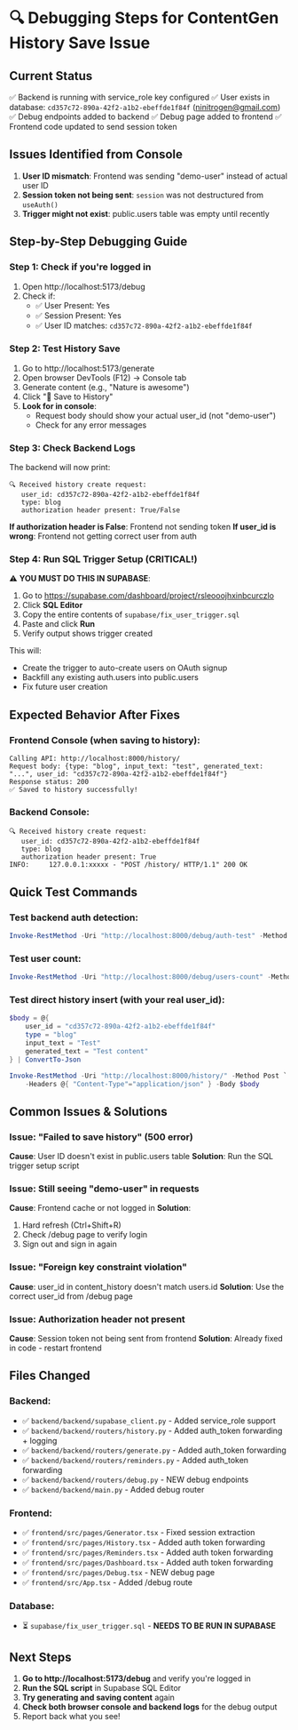 # 🔍 Debugging Steps for ContentGen History Save Issue

## Current Status
✅ Backend is running with service_role key configured
✅ User exists in database: `cd357c72-890a-42f2-a1b2-ebeffde1f84f` (ninitrogen@gmail.com)
✅ Debug endpoints added to backend
✅ Debug page added to frontend
✅ Frontend code updated to send session token

## Issues Identified from Console

1. **User ID mismatch**: Frontend was sending "demo-user" instead of actual user ID
2. **Session token not being sent**: `session` was not destructured from `useAuth()`
3. **Trigger might not exist**: public.users table was empty until recently

## Step-by-Step Debugging Guide

### Step 1: Check if you're logged in
1. Open http://localhost:5173/debug
2. Check if:
   - ✅ User Present: Yes
   - ✅ Session Present: Yes
   - ✅ User ID matches: `cd357c72-890a-42f2-a1b2-ebeffde1f84f`

### Step 2: Test History Save
1. Go to http://localhost:5173/generate
2. Open browser DevTools (F12) → Console tab
3. Generate content (e.g., "Nature is awesome")
4. Click "💾 Save to History"
5. **Look for in console**:
   - Request body should show your actual user_id (not "demo-user")
   - Check for any error messages

### Step 3: Check Backend Logs
The backend will now print:
```
🔍 Received history create request:
   user_id: cd357c72-890a-42f2-a1b2-ebeffde1f84f
   type: blog
   authorization header present: True/False
```

**If authorization header is False**: Frontend not sending token
**If user_id is wrong**: Frontend not getting correct user from auth

### Step 4: Run SQL Trigger Setup (CRITICAL!)
⚠️ **YOU MUST DO THIS IN SUPABASE**:

1. Go to https://supabase.com/dashboard/project/rsleooojhxinbcurczlo
2. Click **SQL Editor**
3. Copy the entire contents of `supabase/fix_user_trigger.sql`
4. Paste and click **Run**
5. Verify output shows trigger created

This will:
- Create the trigger to auto-create users on OAuth signup
- Backfill any existing auth.users into public.users
- Fix future user creation

## Expected Behavior After Fixes

### Frontend Console (when saving to history):
```
Calling API: http://localhost:8000/history/
Request body: {type: "blog", input_text: "test", generated_text: "...", user_id: "cd357c72-890a-42f2-a1b2-ebeffde1f84f"}
Response status: 200
✅ Saved to history successfully!
```

### Backend Console:
```
🔍 Received history create request:
   user_id: cd357c72-890a-42f2-a1b2-ebeffde1f84f
   type: blog
   authorization header present: True
INFO:     127.0.0.1:xxxxx - "POST /history/ HTTP/1.1" 200 OK
```

## Quick Test Commands

### Test backend auth detection:
```powershell
Invoke-RestMethod -Uri "http://localhost:8000/debug/auth-test" -Method Get
```

### Test user count:
```powershell
Invoke-RestMethod -Uri "http://localhost:8000/debug/users-count" -Method Get
```

### Test direct history insert (with your real user_id):
```powershell
$body = @{ 
    user_id = "cd357c72-890a-42f2-a1b2-ebeffde1f84f"
    type = "blog"
    input_text = "Test"
    generated_text = "Test content"
} | ConvertTo-Json

Invoke-RestMethod -Uri "http://localhost:8000/history/" -Method Post `
    -Headers @{ "Content-Type"="application/json" } -Body $body
```

## Common Issues & Solutions

### Issue: "Failed to save history" (500 error)
**Cause**: User ID doesn't exist in public.users table
**Solution**: Run the SQL trigger setup script

### Issue: Still seeing "demo-user" in requests
**Cause**: Frontend cache or not logged in
**Solution**: 
1. Hard refresh (Ctrl+Shift+R)
2. Check /debug page to verify login
3. Sign out and sign in again

### Issue: "Foreign key constraint violation"
**Cause**: user_id in content_history doesn't match users.id
**Solution**: Use the correct user_id from /debug page

### Issue: Authorization header not present
**Cause**: Session token not being sent from frontend
**Solution**: Already fixed in code - restart frontend

## Files Changed

### Backend:
- ✅ `backend/backend/supabase_client.py` - Added service_role support
- ✅ `backend/backend/routers/history.py` - Added auth_token forwarding + logging
- ✅ `backend/backend/routers/generate.py` - Added auth_token forwarding
- ✅ `backend/backend/routers/reminders.py` - Added auth_token forwarding
- ✅ `backend/backend/routers/debug.py` - NEW debug endpoints
- ✅ `backend/backend/main.py` - Added debug router

### Frontend:
- ✅ `frontend/src/pages/Generator.tsx` - Fixed session extraction
- ✅ `frontend/src/pages/History.tsx` - Added auth token forwarding
- ✅ `frontend/src/pages/Reminders.tsx` - Added auth token forwarding
- ✅ `frontend/src/pages/Dashboard.tsx` - Added auth token forwarding
- ✅ `frontend/src/pages/Debug.tsx` - NEW debug page
- ✅ `frontend/src/App.tsx` - Added /debug route

### Database:
- ⏳ `supabase/fix_user_trigger.sql` - **NEEDS TO BE RUN IN SUPABASE**

## Next Steps

1. **Go to http://localhost:5173/debug** and verify you're logged in
2. **Run the SQL script** in Supabase SQL Editor
3. **Try generating and saving content** again
4. **Check both browser console and backend logs** for the debug output
5. Report back what you see!
